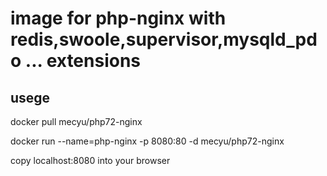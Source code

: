 # image for php-nginx with redis,swoole,supervisor,mysqld_pdo ... extensions
## usege
docker pull mecyu/php72-nginx

docker run --name=php-nginx -p 8080:80 -d mecyu/php72-nginx

copy localhost:8080 into your browser
